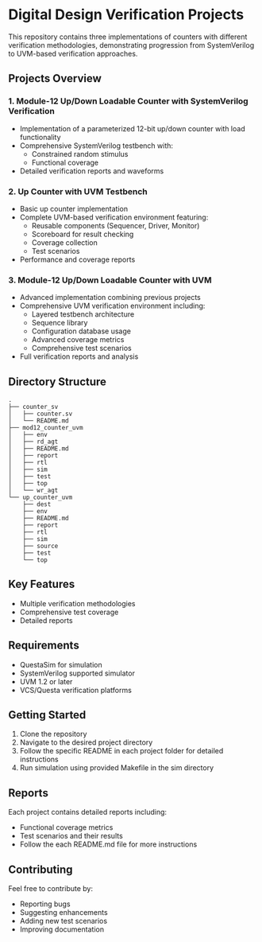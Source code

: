 # Digital Design Verification Projects

This repository contains three implementations of counters with different verification methodologies, demonstrating progression from SystemVerilog to UVM-based verification approaches.

## Projects Overview

### 1. Module-12 Up/Down Loadable Counter with SystemVerilog Verification
- Implementation of a parameterized 12-bit up/down counter with load functionality
- Comprehensive SystemVerilog testbench with:
  - Constrained random stimulus
  - Functional coverage
- Detailed verification reports and waveforms

### 2. Up Counter with UVM Testbench
- Basic up counter implementation
- Complete UVM-based verification environment featuring:
  - Reusable components (Sequencer, Driver, Monitor)
  - Scoreboard for result checking
  - Coverage collection
  - Test scenarios
- Performance and coverage reports

### 3. Module-12 Up/Down Loadable Counter with UVM
- Advanced implementation combining previous projects
- Comprehensive UVM verification environment including:
  - Layered testbench architecture
  - Sequence library
  - Configuration database usage
  - Advanced coverage metrics
  - Comprehensive test scenarios
- Full verification reports and analysis

## Directory Structure
```
.
├── counter_sv
│   ├── counter.sv
│   └── README.md
├── mod12_counter_uvm
│   ├── env
│   ├── rd_agt
│   ├── README.md
│   ├── report
│   ├── rtl
│   ├── sim
│   ├── test
│   ├── top
│   └── wr_agt
└── up_counter_uvm
    ├── dest
    ├── env
    ├── README.md
    ├── report
    ├── rtl
    ├── sim
    ├── source
    ├── test
    └── top
```

## Key Features
- Multiple verification methodologies
- Comprehensive test coverage
- Detailed reports

## Requirements
- QuestaSim for simulation
- SystemVerilog supported simulator
- UVM 1.2 or later
- VCS/Questa verification platforms

## Getting Started
1. Clone the repository
2. Navigate to the desired project directory
3. Follow the specific README in each project folder for detailed instructions
4. Run simulation using provided Makefile in the sim directory

## Reports
Each project contains detailed reports including:
- Functional coverage metrics
- Test scenarios and their results
- Follow the each README.md file for more instructions

## Contributing
Feel free to contribute by:
- Reporting bugs
- Suggesting enhancements
- Adding new test scenarios
- Improving documentation


